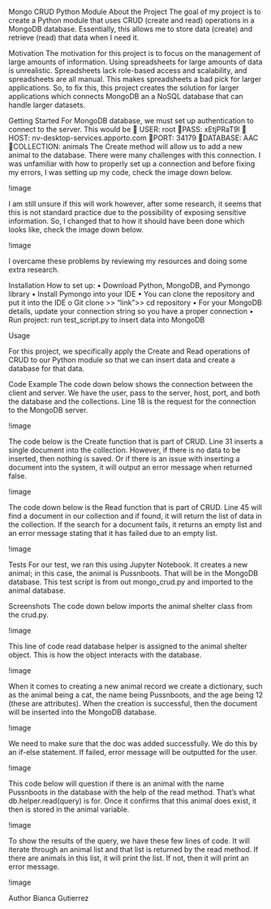 Mongo CRUD Python Module
About the Project
The goal of my project is to create a Python module that uses CRUD (create and read) operations in a MongoDB database. Essentially, this allows me to store data (create) and retrieve (read) that data when I need it.

Motivation
The motivation for this project is to focus on the management of large amounts of information. Using spreadsheets for large amounts of data is unrealistic. Spreadsheets lack role-based access and scalability, and spreadsheets are all manual. This makes spreadsheets a bad pick for larger applications. So, to fix this, this project creates the solution for larger applications which connects MongoDB an a NoSQL database that can handle larger datasets. 

Getting Started
For MongoDB database, we must set up authentication to connect to the server. This would be 
🌺 USER: root
🌺PASS: xEtjPRaT9l
🌺HOST: nv-desktop-services.apporto.com
🌺PORT: 34179
🌺DATABASE: AAC
🌺COLLECTION: animals
The Create method will allow us to add a new animal to the database. There were many challenges with this connection. I was unfamiliar with how to properly set up a connection and before fixing my errors, I was setting up my code, check the image down below.

!image

I am still unsure if this will work however, after some research, it seems that this is not standard practice due to the possibility of exposing sensitive information. So, I changed that to how it should have been done which looks like, check the image down below.

!image
 
I overcame these problems by reviewing my resources and doing some extra research.

Installation
How to set up:
•	Download Python, MongoDB, and Pymongo library
•	Install Pymongo into your IDE
•	You can clone the repository and put it into the IDE
         o	Git clone >> “link”>> cd repository
•	For your MongoDB details, update your connection string so you have a proper connection
•	Run project: run test_script.py to insert data into MongoDB

Usage

For this project, we specifically apply the Create and Read operations of CRUD to our Python module so that we can insert data and create a database for that data.  

Code Example
The code down below shows the connection between the client and server. We have the user, pass to the server, host, port, and both the database and the collections. Line 18 is the request for the connection to the MongoDB server.

!image

The code below is the Create function that is part of CRUD. Line 31 inserts a single document into the collection. However, if there is no data to be inserted, then nothing is saved. Or if there is an issue with inserting a document into the system, it will output an error message when returned false.

!image

The code down below is the Read function that is part of CRUD. Line 45 will find a document in our collection and if found, it will return the list of data in the collection. If the search for a document fails, it returns an empty list and an error message stating that it has failed due to an empty list.

!image
 
Tests
For our test, we ran this using Jupyter Notebook. It creates a new animal; in this case, the animal is Pussnboots. That will be in the MongoDB database. This test script is from out mongo_crud.py and imported to the animal database. 

Screenshots
The code down below imports the animal shelter class from the crud.py.

!image
 
This line of code read database helper is assigned to the animal shelter object. This is how the object interacts with the database.

!image
 
When it comes to creating a new animal record we create a dictionary, such as the animal being a cat, the name being Pussnboots, and the age being 12 (these are attributes). When the creation is successful, then the document will be inserted into the MongoDB database. 

!image
 
We need to make sure that the doc was added successfully. We do this by an if-else statement. If failed, error message will be outputted for the user.

!image

This code below will question if there is an animal with the name Pussnboots in the database with the help of the read method. That’s what db.helper.read(query) is for. Once it confirms that this animal does exist, it then is stored in the animal variable.

!image
 
To show the results of the query, we have these few lines of code. It will iterate through an animal list and that list is returned by the read method. If there are animals in this list, it will print the list. If not, then it will print an error message.


!image
 

Author
Bianca Gutierrez
